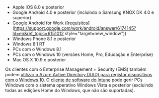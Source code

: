 
  - Apple iOS 8.0 e posterior
  - Google Android 4.0 e posterior (incluindo o Samsung KNOX DK 4.0 e superior)
  - Google Android for Work ([requisitos](https://support.google.com/work/android/answer/6174145?hl=en&ref_topic=6151012 style="target=new_window"))
  - Windows Phone 8.1 e posterior
  - Windows 8.1 RT
  - PCs com o Windows 8.1
  - PCs com o Windows 10 (versões Home, Pro, Educação e Enterprise)
  - Mac OS X 10.9 e posterior

Os clientes com o Enterprise Management + Security (EMS) também podem [utilizar o Azure Active Directory (AAD) para registar dispositivos com o Windows 10](/intune/deploy-use/set-up-windows-device-management-with-microsoft-intune#azure-active-directory-enrollment). O [cliente de software do Intune](/intune/deploy-use/manage-windows-pcs-with-microsoft-intune) pode gerir PCs Windows com o sistema operativo Windows Vista e posterior (excluindo todas as edições Home do Windows, que não são suportadas).  


<!--HONumber=Oct16_HO3-->


